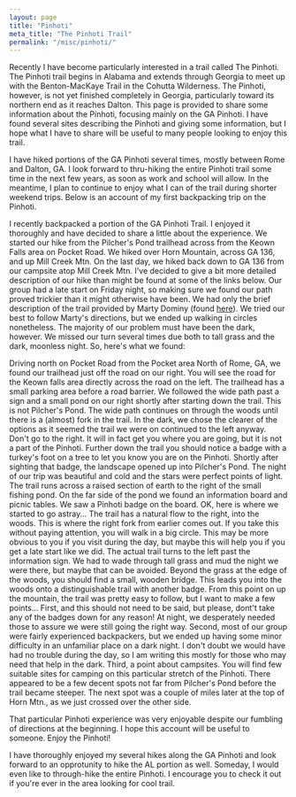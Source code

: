 ```yaml
---
layout: page
title: "Pinhoti"
meta_title: "The Pinhoti Trail"
permalink: "/misc/pinhoti/"
---
```


Recently I have become particularly interested in a trail called The Pinhoti.
The Pinhoti trail begins in Alabama and extends through Georgia to meet up
with the Benton-MacKaye Trail in the Cohutta Wilderness.  The Pinhoti,
however, is not yet finished completely in Georgia, particularly toward its
northern end as it reaches Dalton.  This page is provided to share some
information about the Pinhoti, focusing mainly on the GA Pinhoti.  I have
found several sites describing the Pinhoti and giving some information, but
I hope what I have to share will be useful to many people looking to enjoy
this trail.

I have hiked portions of the GA Pinhoti several times, mostly between Rome
and Dalton, GA.  I look forward to thru-hiking the entire Pinhoti trail
some time in the next few years, as soon as work and school will allow.  In
the meantime, I plan to continue to enjoy what I can of the trail during
shorter weekend trips.  Below is an account of my first backpacking
trip on the Pinhoti.

I recently backpacked a portion of the GA Pinhoti Trail.  I enjoyed it thoroughly
and have decided to share a little about the experience.  We started our hike
from the Pilcher's Pond trailhead across from the Keown Falls area on Pocket 
Road.  We hiked over Horn Mountain, across GA 136, and up Mill Creek Mtn.  On
the last day, we hiked back down to GA 136 from our campsite atop Mill Creek 
Mtn.  I've decided to give a bit more detailed description of our hike than
might be found at some of the links below.  Our group had a late start on
Friday night, so making sure we found our path proved trickier than it might
otherwise have been.  We had only the brief description of the trail provided
by Marty Dominy (found 
[here](http://www.alabamatrail.org/hikingAL/Cross/GA/Index.htm)).
We tried our best to follow Marty's directions, but we ended up walking in
circles nonetheless.  The majority of our problem must have been the dark,
however.  We missed our turn several times due both to tall grass and the dark,
moonless night.  So, here's what we found:

Driving north on Pocket Road from the Pocket area North of Rome, GA, we found
our trailhead just off the road on our right.  You will see the road for the
Keown falls area directly across the road on the left.  The trailhead has a
small parking area before a road barrier.  We followed the wide path past a
sign and a small pond on our right shortly after starting down the trail.
This is not Pilcher's Pond.  The wide path continues on through the woods
until there is a (almost) fork in the trail.  In the dark, we chose the clearer
of the options as it seemed the trail we were on continued to the left anyway.
Don't go to the right.  It will in fact get you where you are going, but it
is not a part of the Pinhoti.  Further down the trail you should notice a
badge with a turkey's foot on a tree to let you know you are on the Pinhoti.
Shortly after sighting that badge, the landscape opened up into Pilcher's Pond.
The night of our trip was beautiful and cold and the stars were perfect points
of light.  The trail runs across a raised section of earth to the right of the
small fishing pond.  On the far side of the pond we found an information
board and picnic tables.  We saw a Pinhoti badge on the board.  OK, here is
where we started to go astray...  The trail has a natural flow to the right,
into the woods.  This is where the right fork from earlier comes out.  If you
take this
without paying attention, you will walk in a big circle.  This may be more
obvious to you if you visit during the day, but maybe this will help you if
you get a late start like we did.  The actual trail turns to the left past
the information sign.  We had to wade through tall grass and mud the night
we were there, but maybe that can be avoided.  Beyond the grass at the edge
of the woods, you should find a small, wooden bridge.  This leads you into
the woods onto a distinguishable trail with another badge.  From this point
on up the mountain, the trail was pretty easy to follow, but I want to make
a few points...  First, and this should not need to be said, but please,
dont't take any of the badges down for any reason!  At night, we desperately
needed those to assure we were still going the right way.  Second, most of
our group were fairly experienced backpackers, but we ended up having some
minor difficulty in an unfamiliar place on a dark night.  I don't doubt we
would have had no trouble during the day, so I am writing this mostly for
those who may need that help in the dark.  Third, a point about campsites.
You will find few suitable sites for camping on this particular stretch of
the Pinhoti.  There appeared to be a few decent spots not far from Pilcher's
Pond before the trail became steeper.  The next spot was a couple of miles
later at the top of Horn Mtn., as we just crossed over the other side.

That particular Pinhoti experience was very enjoyable despite our fumbling
of directions at the beginning.  I hope this account will be useful to
someone.  Enjoy the Pinhoti!

I have thoroughly enjoyed my several hikes along the GA Pinhoti and look
forward to an opprotunity to hike the AL portion as well.  Someday, I would
even like to through-hike the entire Pinhoti.  I encourage you to check it
out if you're ever in the area looking for cool trail.
